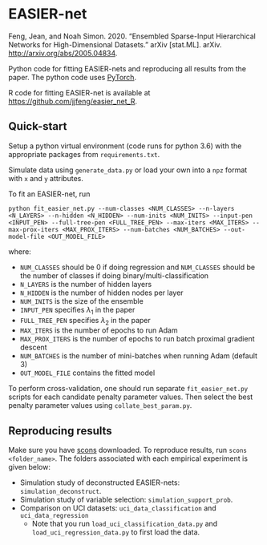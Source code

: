 # EASIER-net

Feng, Jean, and Noah Simon. 2020. “Ensembled Sparse-Input Hierarchical Networks for High-Dimensional Datasets.” arXiv [stat.ML]. arXiv. http://arxiv.org/abs/2005.04834.

Python code for fitting EASIER-nets and reproducing all results from the paper.
The python code uses [PyTorch](https://pytorch.org/).

R code for fitting EASIER-net is available at https://github.com/jjfeng/easier_net_R.

## Quick-start

Setup a python virtual environment (code runs for python 3.6) with the appropriate packages from `requirements.txt`.

Simulate data using `generate_data.py` or load your own into a `npz` format with `x` and `y` attributes.

To fit an EASIER-net, run
```
python fit_easier_net.py --num-classes <NUM_CLASSES> --n-layers <N_LAYERS> --n-hidden <N_HIDDEN> --num-inits <NUM_INITS> --input-pen <INPUT_PEN> --full-tree-pen <FULL_TREE_PEN> --max-iters <MAX_ITERS> --max-prox-iters <MAX_PROX_ITERS> --num-batches <NUM_BATCHES> --out-model-file <OUT_MODEL_FILE>
```
where:
* `NUM_CLASSES` should be 0 if doing regression and `NUM_CLASSES` should be the number of classes if doing binary/multi-classification
* `N_LAYERS` is the number of hidden layers
* `N_HIDDEN` is the number of hidden nodes per layer
* `NUM_INITS` is the size of the ensemble
* `INPUT_PEN` specifies $\lambda_1$ in the paper
* `FULL_TREE_PEN` specifies $\lambda_2$ in the paper
* `MAX_ITERS` is the number of epochs to run Adam
* `MAX_PROX_ITERS` is the number of epochs to run batch proximal gradient descent
* `NUM_BATCHES` is the number of mini-batches when running Adam (default 3) 
* `OUT_MODEL_FILE` contains the fitted model

To perform cross-validation, one should run separate `fit_easier_net.py` scripts for each candidate penalty parameter values.
Then select the best penalty parameter values using `collate_best_param.py`.


## Reproducing results

Make sure you have [scons](https://scons.org/) downloaded.
To reproduce results, run `scons <folder_name>`.
The folders associated with each empirical experiment is given below:

* Simulation study of deconstructed EASIER-nets: `simulation_deconstruct`.
* Simulation study of variable selection: `simulation_support_prob`.
* Comparison on UCI datasets: `uci_data_classification` and `uci_data_regression`
   + Note that you run `load_uci_classification_data.py` and `load_uci_regression_data.py` to first load the data.
